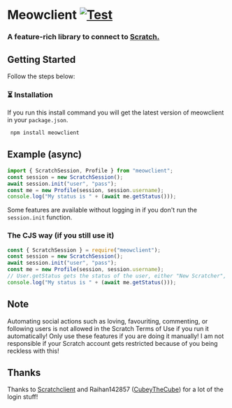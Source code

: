 # Meowclient [![Test](https://github.com/webdev03/meowclient/actions/workflows/test.yml/badge.svg)](https://github.com/webdev03/meowclient/actions/workflows/test.yml)

<h3>A feature-rich library to connect to <a href="https://scratch.mit.edu/">Scratch.</a></h3>

## Getting Started

Follow the steps below:

### ⏳ Installation

If you run this install command you will get the latest version of meowclient in your `package.json`.

```bash
 npm install meowclient
```

## Example (async)

```javascript
import { ScratchSession, Profile } from "meowclient";
const session = new ScratchSession();
await session.init("user", "pass");
const me = new Profile(session, session.username);
console.log("My status is " + (await me.getStatus()));
```

Some features are available without logging in if you don't run the `session.init` function.

### The CJS way (if you still use it)

```js
const { ScratchSession } = require("meowclient");
const session = new ScratchSession();
await session.init("user", "pass");
const me = new Profile(session, session.username);
// User.getStatus gets the status of the user, either "New Scratcher", "Scratcher" or "Scratch Team"
console.log("My status is " + (await me.getStatus()));
```

## Note

Automating social actions such as loving, favouriting, commenting, or following users is not allowed in the Scratch Terms of Use if you run it automatically! Only use these features if you are doing it manually! I am not responsible if your Scratch account gets restricted because of you being reckless with this!

## Thanks

Thanks to [Scratchclient](https://github.com/CubeyTheCube/scratchclient) and Raihan142857 ([CubeyTheCube](https://github.com/CubeyTheCube)) for a lot of the login stuff!
